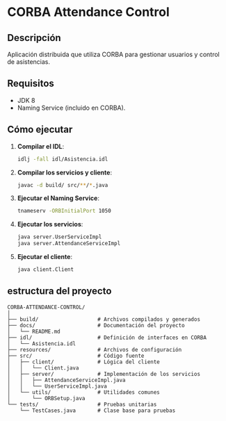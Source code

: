 
# CORBA Attendance Control

## Descripción
Aplicación distribuida que utiliza CORBA para gestionar usuarios y control de asistencias.

## Requisitos
- JDK 8
- Naming Service (incluido en CORBA).

## Cómo ejecutar
1. **Compilar el IDL**:
   ```bash
   idlj -fall idl/Asistencia.idl
   ```
2. **Compilar los servicios y cliente**:
   ```bash
   javac -d build/ src/**/*.java
   ```
3. **Ejecutar el Naming Service**:
   ```bash
   tnameserv -ORBInitialPort 1050
   ```
4. **Ejecutar los servicios**:
   ```bash
   java server.UserServiceImpl
   java server.AttendanceServiceImpl
   ```
5. **Ejecutar el cliente**:
   ```bash
   java client.Client
   ```



## estructura del proyecto

```
CORBA-ATTENDANCE-CONTROL/
│
├── build/                   # Archivos compilados y generados
├── docs/                    # Documentación del proyecto
│   └── README.md
├── idl/                     # Definición de interfaces en CORBA
│   └── Asistencia.idl
├── resources/               # Archivos de configuración
├── src/                     # Código fuente
│   ├── client/              # Lógica del cliente
│   │   └── Client.java
│   ├── server/              # Implementación de los servicios
│   │   ├── AttendanceServiceImpl.java
│   │   └── UserServiceImpl.java
│   └── utils/               # Utilidades comunes
│       └── ORBSetup.java
└── tests/                   # Pruebas unitarias
    └── TestCases.java       # Clase base para pruebas
```

